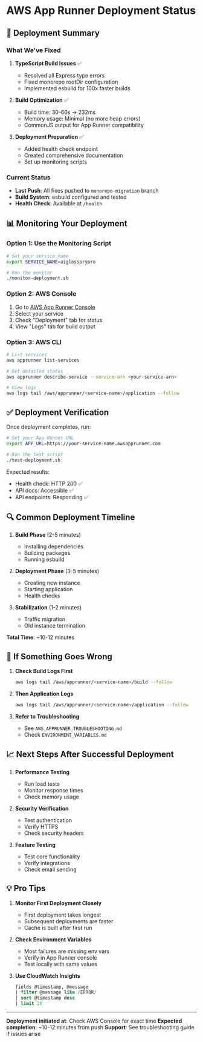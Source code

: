 # AWS App Runner Deployment Status

## 🚀 Deployment Summary

### What We've Fixed
1. **TypeScript Build Issues** ✅
   - Resolved all Express type errors
   - Fixed monorepo rootDir configuration
   - Implemented esbuild for 100x faster builds

2. **Build Optimization** ✅
   - Build time: 30-60s → 232ms
   - Memory usage: Minimal (no more heap errors)
   - CommonJS output for App Runner compatibility

3. **Deployment Preparation** ✅
   - Added health check endpoint
   - Created comprehensive documentation
   - Set up monitoring scripts

### Current Status
- **Last Push**: All fixes pushed to `monorepo-migration` branch
- **Build System**: esbuild configured and tested
- **Health Check**: Available at `/health`

## 📊 Monitoring Your Deployment

### Option 1: Use the Monitoring Script
```bash
# Set your service name
export SERVICE_NAME=aiglossarypro

# Run the monitor
./monitor-deployment.sh
```

### Option 2: AWS Console
1. Go to [AWS App Runner Console](https://console.aws.amazon.com/apprunner)
2. Select your service
3. Check "Deployment" tab for status
4. View "Logs" tab for build output

### Option 3: AWS CLI
```bash
# List services
aws apprunner list-services

# Get detailed status
aws apprunner describe-service --service-arn <your-service-arn>

# View logs
aws logs tail /aws/apprunner/<service-name>/application --follow
```

## ✅ Deployment Verification

Once deployment completes, run:

```bash
# Set your App Runner URL
export APP_URL=https://your-service-name.awsapprunner.com

# Run the test script
./test-deployment.sh
```

Expected results:
- Health check: HTTP 200 ✅
- API docs: Accessible ✅
- API endpoints: Responding ✅

## 🔍 Common Deployment Timeline

1. **Build Phase** (2-5 minutes)
   - Installing dependencies
   - Building packages
   - Running esbuild

2. **Deployment Phase** (3-5 minutes)
   - Creating new instance
   - Starting application
   - Health checks

3. **Stabilization** (1-2 minutes)
   - Traffic migration
   - Old instance termination

**Total Time**: ~10-12 minutes

## 🚨 If Something Goes Wrong

1. **Check Build Logs First**
   ```bash
   aws logs tail /aws/apprunner/<service-name>/build --follow
   ```

2. **Then Application Logs**
   ```bash
   aws logs tail /aws/apprunner/<service-name>/application --follow
   ```

3. **Refer to Troubleshooting**
   - See `AWS_APPRUNNER_TROUBLESHOOTING.md`
   - Check `ENVIRONMENT_VARIABLES.md`

## 📈 Next Steps After Successful Deployment

1. **Performance Testing**
   - Run load tests
   - Monitor response times
   - Check memory usage

2. **Security Verification**
   - Test authentication
   - Verify HTTPS
   - Check security headers

3. **Feature Testing**
   - Test core functionality
   - Verify integrations
   - Check email sending

## 💡 Pro Tips

1. **Monitor First Deployment Closely**
   - First deployment takes longest
   - Subsequent deployments are faster
   - Cache is built after first run

2. **Check Environment Variables**
   - Most failures are missing env vars
   - Verify in App Runner console
   - Test locally with same values

3. **Use CloudWatch Insights**
   ```sql
   fields @timestamp, @message
   | filter @message like /ERROR/
   | sort @timestamp desc
   | limit 20
   ```

---

**Deployment initiated at**: Check AWS Console for exact time
**Expected completion**: ~10-12 minutes from push
**Support**: See troubleshooting guide if issues arise